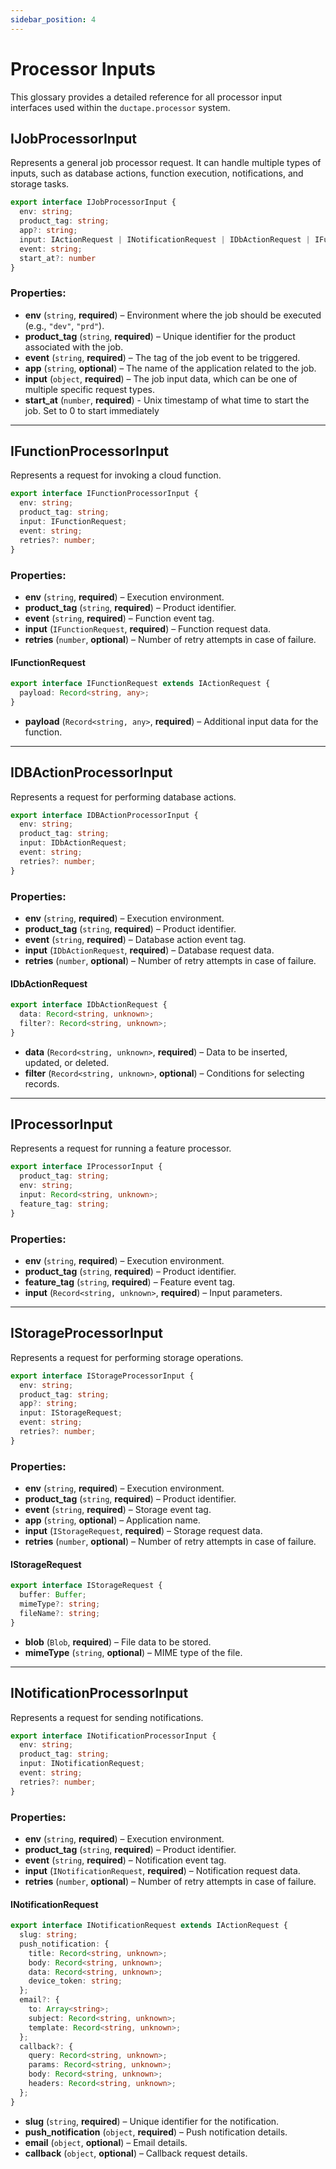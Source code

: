 ```yaml
---
sidebar_position: 4
---
```


# Processor Inputs  

This glossary provides a detailed reference for all processor input interfaces used within the `ductape.processor` system.  

## IJobProcessorInput  
Represents a general job processor request. It can handle multiple types of inputs, such as database actions, function execution, notifications, and storage tasks.  

```typescript
export interface IJobProcessorInput {
  env: string;
  product_tag: string;
  app?: string;
  input: IActionRequest | INotificationRequest | IDbActionRequest | IFunctionRequest | IStorageRequest | Record<string, unknown>;
  event: string;
  start_at?: number
}
```
### Properties:  
- **env** (`string`, **required**) – Environment where the job should be executed (e.g., `"dev"`, `"prd"`).  
- **product_tag** (`string`, **required**) – Unique identifier for the product associated with the job.  
- **event** (`string`, **required**) – The tag of the job event to be triggered.  
- **app** (`string`, **optional**) – The name of the application related to the job.  
- **input** (`object`, **required**) – The job input data, which can be one of multiple specific request types.  
- **start_at** (`number`, **required**) - Unix timestamp of what time to start the job. Set to 0 to start immediately

---

## IFunctionProcessorInput  
Represents a request for invoking a cloud function.  

```typescript
export interface IFunctionProcessorInput {
  env: string;
  product_tag: string;
  input: IFunctionRequest;
  event: string;
  retries?: number;
}
```
### Properties:  
- **env** (`string`, **required**) – Execution environment.  
- **product_tag** (`string`, **required**) – Product identifier.  
- **event** (`string`, **required**) – Function event tag.  
- **input** (`IFunctionRequest`, **required**) – Function request data.  
- **retries** (`number`, **optional**) – Number of retry attempts in case of failure.  

#### IFunctionRequest  
```typescript
export interface IFunctionRequest extends IActionRequest {
  payload: Record<string, any>;
}
```
- **payload** (`Record<string, any>`, **required**) – Additional input data for the function.  

---

## IDBActionProcessorInput  
Represents a request for performing database actions.  

```typescript
export interface IDBActionProcessorInput {
  env: string;
  product_tag: string;
  input: IDbActionRequest;
  event: string;
  retries?: number;
}
```
### Properties:  
- **env** (`string`, **required**) – Execution environment.  
- **product_tag** (`string`, **required**) – Product identifier.  
- **event** (`string`, **required**) – Database action event tag.  
- **input** (`IDbActionRequest`, **required**) – Database request data.  
- **retries** (`number`, **optional**) – Number of retry attempts in case of failure.  

#### IDbActionRequest  
```typescript
export interface IDbActionRequest {
  data: Record<string, unknown>;
  filter?: Record<string, unknown>;
}
```
- **data** (`Record<string, unknown>`, **required**) – Data to be inserted, updated, or deleted.  
- **filter** (`Record<string, unknown>`, **optional**) – Conditions for selecting records.  

---

## IProcessorInput  
Represents a request for running a feature processor.  

```typescript
export interface IProcessorInput {
  product_tag: string;
  env: string;
  input: Record<string, unknown>;
  feature_tag: string;
}
```
### Properties:  
- **env** (`string`, **required**) – Execution environment.  
- **product_tag** (`string`, **required**) – Product identifier.  
- **feature_tag** (`string`, **required**) – Feature event tag.  
- **input** (`Record<string, unknown>`, **required**) – Input parameters.  

---

## IStorageProcessorInput  
Represents a request for performing storage operations.  

```typescript
export interface IStorageProcessorInput {
  env: string;
  product_tag: string;
  app?: string;
  input: IStorageRequest;
  event: string;
  retries?: number;
}
```
### Properties:  
- **env** (`string`, **required**) – Execution environment.  
- **product_tag** (`string`, **required**) – Product identifier.  
- **event** (`string`, **required**) – Storage event tag.  
- **app** (`string`, **optional**) – Application name.  
- **input** (`IStorageRequest`, **required**) – Storage request data.  
- **retries** (`number`, **optional**) – Number of retry attempts in case of failure.  

#### IStorageRequest  
```typescript
export interface IStorageRequest {
  buffer: Buffer;
  mimeType?: string;
  fileName?: string;
}
```
- **blob** (`Blob`, **required**) – File data to be stored.  
- **mimeType** (`string`, **optional**) – MIME type of the file.  

---

## INotificationProcessorInput  
Represents a request for sending notifications.  

```typescript
export interface INotificationProcessorInput {
  env: string;
  product_tag: string;
  input: INotificationRequest;
  event: string;
  retries?: number;
}
```
### Properties:  
- **env** (`string`, **required**) – Execution environment.  
- **product_tag** (`string`, **required**) – Product identifier.  
- **event** (`string`, **required**) – Notification event tag.  
- **input** (`INotificationRequest`, **required**) – Notification request data.  
- **retries** (`number`, **optional**) – Number of retry attempts in case of failure.  

#### INotificationRequest  
```typescript
export interface INotificationRequest extends IActionRequest {
  slug: string;
  push_notification: {
    title: Record<string, unknown>;
    body: Record<string, unknown>;
    data: Record<string, unknown>;
    device_token: string;
  };
  email?: {
    to: Array<string>;
    subject: Record<string, unknown>;
    template: Record<string, unknown>;
  };
  callback?: {
    query: Record<string, unknown>;
    params: Record<string, unknown>;
    body: Record<string, unknown>;
    headers: Record<string, unknown>;
  };
}
```
- **slug** (`string`, **required**) – Unique identifier for the notification.  
- **push_notification** (`object`, **required**) – Push notification details.  
- **email** (`object`, **optional**) – Email details.  
- **callback** (`object`, **optional**) – Callback request details.  
